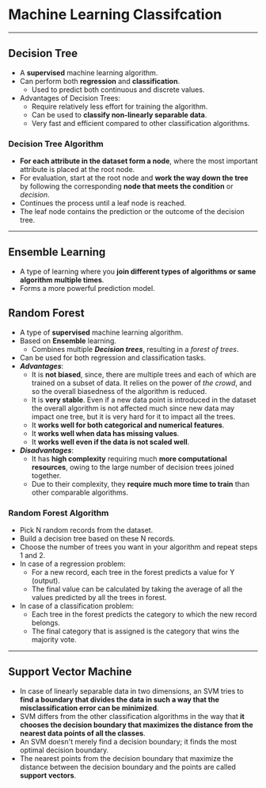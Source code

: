 # Machine Learning Classifcation

---

## Decision Tree

* A **supervised** machine learning algorithm.
* Can perform both **regression** and **classification**.
  * Used to predict both continuous and discrete values.
* Advantages of Decision Trees:
  * Require relatively less effort for training the algorithm.
  * Can be used to **classify non-linearly separable data**.
  * Very fast and efficient compared to other classification algorithms.

### Decision Tree Algorithm

* **For each attribute in the dataset form a node**, where the most important attribute is placed at the root node.  
* For evaluation, start at the root node and **work the way down the tree** by following the corresponding **node that meets the condition** or *decision*.
* Continues the process until a leaf node is reached.
* The leaf node contains the prediction or the outcome of the decision tree.

---

## Ensemble Learning

* A type of learning where you **join different types of algorithms or same algorithm multiple times**.
* Forms a more powerful prediction model.  

## Random Forest

* A type of **supervised** machine learning algorithm.
* Based on **Ensemble** learning.
  * Combines multiple ***Decision trees***, resulting in a *forest of trees*.
* Can be used for both regression and classification tasks.
* ***Advantages***:
  * It is **not biased**, since, there are multiple trees and each of which are trained on a subset of data. It relies on the power of *the crowd*, and so the overall biasedness of the algorithm is reduced.
  * It is **very stable**. Even if a new data point is introduced in the dataset the overall algorithm is not affected much since new data may impact one tree, but it is very hard for it to impact all the trees.
  * It **works well for both categorical and numerical features**.
  * It **works well when data has missing values**.
  * It **works well even if the data is not scaled well**.
* ***Disadvantages***:
  * It has **high complexity** requiring much **more computational resources**, owing to the large number of decision trees joined together.
  * Due to their complexity, they **require much more time to train** than other comparable algorithms.  

### Random Forest Algorithm

* Pick N random records from the dataset.
* Build a decision tree based on these N records.
* Choose the number of trees you want in your algorithm and repeat steps 1 and 2.
* In case of a regression problem:
  * For a new record, each tree in the forest predicts a value for Y (output).  
  * The final value can be calculated by taking the average of all the values predicted by all the trees in forest.  
* In case of a classification problem:
  * Each tree in the forest predicts the category to which the new record belongs.  
  * The final category that is assigned is the category that wins the majority vote.

---

## Support Vector Machine

* In case of linearly separable data in two dimensions, an SVM tries to **find a boundary that divides the data in such a way that the misclassification error can be minimized**.  
* SVM differs from the other classification algorithms in the way that **it chooses the decision boundary that maximizes the distance from the nearest data points of all the classes**.  
* An SVM doesn't merely find a decision boundary; it finds the most optimal decision boundary.
* The nearest points from the decision boundary that maximize the distance between the decision boundary and the points are called **support vectors**.  
